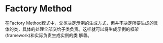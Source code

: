 # Factory Method

在Factory Method模式中，父类决定示例的生成方式，但并不决定所要生成的具体的类，具体的处理全部交给子类负责。这样就可以将生成示例的框架(framework)和实际负责生成实例的类 解耦。

